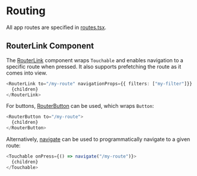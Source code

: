 # Routing

All app routes are specified in [routes.tsx].

## RouterLink Component

The [RouterLink] component wraps `Touchable` and enables navigation to a specific route when pressed. It also supports prefetching the route as it comes into view.

```typescript
<RouterLink to="/my-route" navigationProps={{ filters: ["my-filter"]}} onPress={onPress}>
  {children}
</RouterLink>
```

For buttons, [RouterButton] can be used, which wraps `Button`:

```typescript
<RouterButton to="/my-route">
  {children}
</RouterButton>
```

Alternatively, [navigate] can be used to programmatically navigate to a given route:

```typescript
<Touchable onPress={() => navigate("/my-route")}>
  {children}
</Touchable>
```

[routes.tsx]: /src/app/Navigation/routes.tsx
[RouterLink]: /src/app/system/navigation/RouterLink.tsx
[RouterButton]: /src/app/system/navigation/RouterButton.tsx
[navigate]: /src/app/system/navigation/navigate.ts
